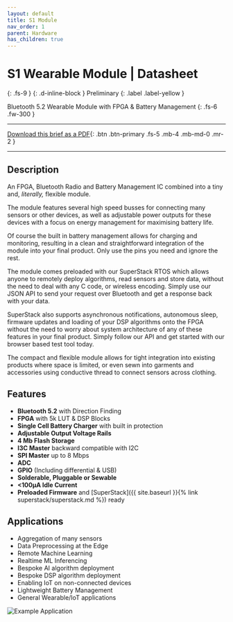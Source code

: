 ```yaml
---
layout: default
title: S1 Module
nav_order: 1
parent: Hardware
has_children: true
---
```


# S1 Wearable Module | **Datasheet**
{: .fs-9 }
{: .d-inline-block }
Preliminary
{: .label .label-yellow }

Bluetooth 5.2 Wearable Module with FPGA & Battery Management
{: .fs-6 .fw-300 }

---

[Download this brief as a PDF](#){: .btn .btn-primary .fs-5 .mb-4 .mb-md-0 .mr-2 } 

---

## Description 

An FPGA, Bluetooth Radio and Battery Management IC combined into a tiny and, *literally,* flexible module.

The module features several high speed busses for connecting many sensors or other devices, as well as adjustable power outputs for these devices with a focus on energy management for maximising battery life.

Of course the built in battery management allows for charging and monitoring, resulting in a clean and straightforward integration of the module into your final product. Only use the pins you need and ignore the rest.

The module comes preloaded with our SuperStack RTOS which allows anyone to remotely deploy algorithms, read sensors and store data, without the need to deal with any C code, or wireless encoding. Simply use our JSON API to send your request over Bluetooth and get a response back with your data.

SuperStack also supports asynchronous notifications, autonomous sleep, firmware updates and loading of your DSP algorithms onto the FPGA without the need to worry about system architecture of any of these features in your final product. Simply follow our API and get started with our browser based test tool today.

The compact and flexible module allows for tight integration into existing products where space is limited, or even sewn into garments and accessories using conductive thread to connect sensors across clothing.

## Features

- **Bluetooth 5.2** with Direction Finding
- **FPGA** with 5k LUT & DSP Blocks
- **Single Cell Battery Charger** with built in protection
- **Adjustable Output Voltage Rails**
- **4 Mb Flash Storage**
- **I3C Master** backward compatible with I2C
- **SPI Master** up to 8 Mbps
- **ADC**
- **GPIO** (Including differential & USB)
- **Solderable, Pluggable or Sewable**
- **<100μA Idle Current**
- **Preloaded Firmware** and [SuperStack]({{ site.baseurl }}{% link superstack/superstack.md %}) ready

## Applications
- Aggregation of many sensors
- Data Preprocessing at the Edge
- Remote Machine Learning
- Realtime ML Inferencing
- Bespoke AI algorithm deployment
- Bespoke DSP algorithm deployment
- Enabling IoT on non-connected devices
- Lightweight Battery Management
- General Wearable/IoT applications

![Example Application](#)